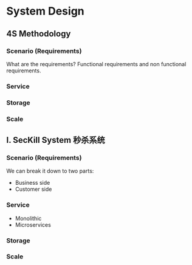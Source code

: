 # System Design

## 4S Methodology
### Scenario (Requirements)
What are the requirements? Functional requirements and non functional requirements.
### Service
### Storage
### Scale

## I. SecKill System 秒杀系统
### Scenario (Requirements)

We can break it down to two parts:
* Business side
* Customer side
### Service
* Monolithic
* Microservices
### Storage
### Scale

